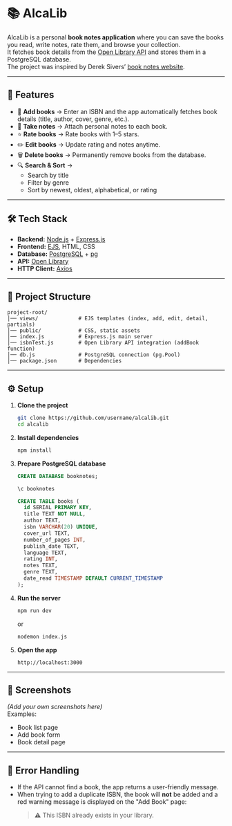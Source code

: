 # 📚 AlcaLib

AlcaLib is a personal **book notes application** where you can save the books you read, write notes, rate them, and browse your collection.  
It fetches book details from the [Open Library API](https://openlibrary.org/dev/docs/api/covers) and stores them in a PostgreSQL database.  
The project was inspired by Derek Sivers’ [book notes website](https://sive.rs/book).

---

## 🚀 Features
- 📖 **Add books** → Enter an ISBN and the app automatically fetches book details (title, author, cover, genre, etc.).  
- 📝 **Take notes** → Attach personal notes to each book.  
- ⭐ **Rate books** → Rate books with 1–5 stars.  
- ✏️ **Edit books** → Update rating and notes anytime.  
- 🗑️ **Delete books** → Permanently remove books from the database.  
- 🔍 **Search & Sort** →  
  - Search by title  
  - Filter by genre  
  - Sort by newest, oldest, alphabetical, or rating  

---

## 🛠️ Tech Stack
- **Backend:** [Node.js](https://nodejs.org/) + [Express.js](https://expressjs.com/)  
- **Frontend:** [EJS](https://ejs.co/), HTML, CSS  
- **Database:** [PostgreSQL](https://www.postgresql.org/) + [pg](https://node-postgres.com/)  
- **API:** [Open Library](https://openlibrary.org/dev/docs/api/covers)  
- **HTTP Client:** [Axios](https://axios-http.com/)  

---

## 📂 Project Structure
```
project-root/
│── views/             # EJS templates (index, add, edit, detail, partials)
│── public/            # CSS, static assets
│── index.js           # Express.js main server
│── isbnTest.js        # Open Library API integration (addBook function)
│── db.js              # PostgreSQL connection (pg.Pool)
│── package.json       # Dependencies
```

---

## ⚙️ Setup

1. **Clone the project**
   ```bash
   git clone https://github.com/username/alcalib.git
   cd alcalib
   ```

2. **Install dependencies**
   ```bash
   npm install
   ```

3. **Prepare PostgreSQL database**
   ```sql
   CREATE DATABASE booknotes;

   \c booknotes

   CREATE TABLE books (
     id SERIAL PRIMARY KEY,
     title TEXT NOT NULL,
     author TEXT,
     isbn VARCHAR(20) UNIQUE,
     cover_url TEXT,
     number_of_pages INT,
     publish_date TEXT,
     language TEXT,
     rating INT,
     notes TEXT,
     genre TEXT,
     date_read TIMESTAMP DEFAULT CURRENT_TIMESTAMP
   );
   ```

4. **Run the server**
   ```bash
   npm run dev
   ```
   or
   ```bash
   nodemon index.js
   ```

5. **Open the app**
   ```
   http://localhost:3000
   ```

---

## 📸 Screenshots
*(Add your own screenshots here)*  
Examples:  
- Book list page  
- Add book form  
- Book detail page  

---

## 🐛 Error Handling
- If the API cannot find a book, the app returns a user-friendly message.  
- When trying to add a duplicate ISBN, the book will **not** be added and a red warning message is displayed on the "Add Book" page:  
  > ⚠️ This ISBN already exists in your library.

